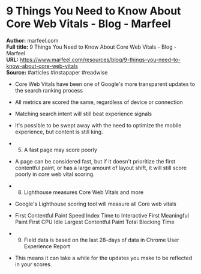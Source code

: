 # 9 Things You Need to Know About Core Web Vitals - Blog - Marfeel

**Author:** marfeel.com  
**Full title:** 9 Things You Need to Know About Core Web Vitals - Blog - Marfeel  
**URL:** https://www.marfeel.com/resources/blog/9-things-you-need-to-know-about-core-web-vitals  
**Source:** #articles #instapaper #readwise

- Core Web Vitals have been one of Google's more transparent updates to the search ranking process 
   
- All metrics are scored the same, regardless of device or connection 
   
- Matching search intent will still beat experience signals 
   
- It's possible to be swept away with the need to optimize the mobile experience, but content is still king. 
   
- 5. A fast page may score poorly 
   
- A page can be considered fast, but if it doesn't prioritize the first contentful paint, or has a large amount of layout shift, it will still score poorly in core web vital scoring. 
   
- 8. Lighthouse measures Core Web Vitals and more 
   
- Google's Lighthouse scoring tool will measure all Core web vitals 
   
- First Contentful Paint
  Speed ​​Index
  Time to Interactive
  First Meaningful Paint
  First CPU Idle
  Largest Contentful Paint
  Total Blocking Time 
   
- 9. Field data is based on the last 28-days of data in Chrome User Experience Report 
   
- This means it can take a while for the updates you make to be reflected in your scores. 
   
